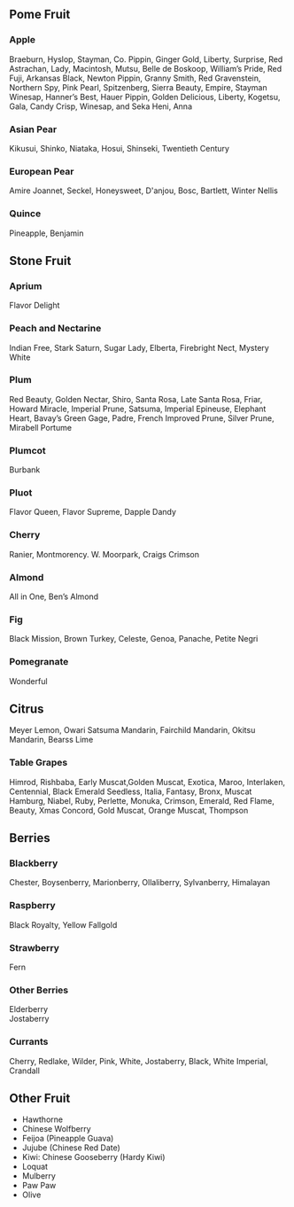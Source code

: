 ## Pome Fruit
### Apple
 Braeburn, Hyslop, Stayman, Co. Pippin, Ginger Gold, Liberty, Surprise, Red Astrachan, Lady, Macintosh, Mutsu, Belle de Boskoop, William’s Pride, Red Fuji, Arkansas Black, Newton Pippin, Granny Smith, Red Gravenstein, Northern Spy, Pink Pearl, Spitzenberg, Sierra Beauty, Empire, Stayman Winesap, Hanner’s Best, Hauer Pippin, Golden Delicious, Liberty,  Kogetsu, Gala, Candy Crisp, Winesap, and Seka Heni, Anna

### Asian Pear
Kikusui, Shinko, Niataka, Hosui, Shinseki, Twentieth Century

### European Pear
Amire Joannet, Seckel, Honeysweet, D'anjou, Bosc, Bartlett, Winter Nellis

### Quince
Pineapple, Benjamin

## Stone Fruit
### Aprium
Flavor Delight

### Peach and Nectarine
Indian Free, Stark Saturn, Sugar Lady, Elberta, Firebright Nect, Mystery White

### Plum
Red Beauty, Golden Nectar, Shiro, Santa Rosa, Late Santa Rosa, Friar, Howard Miracle, Imperial Prune, Satsuma, Imperial Epineuse, Elephant Heart, Bavay’s Green Gage, Padre, French Improved Prune, Silver Prune, Mirabell Portume

### Plumcot
Burbank

### Pluot
Flavor Queen, Flavor Supreme, Dapple Dandy

### Cherry
Ranier, Montmorency. W. Moorpark, Craigs Crimson

### Almond
All in One, Ben’s Almond

### Fig
Black Mission, Brown Turkey, Celeste, Genoa, Panache, Petite Negri

### Pomegranate
Wonderful

## Citrus
Meyer Lemon, Owari Satsuma Mandarin, Fairchild Mandarin, Okitsu Mandarin, Bearss Lime

### Table Grapes
Himrod, Rishbaba, Early Muscat,Golden Muscat, Exotica, Maroo, Interlaken, Centennial, Black Emerald Seedless, Italia, Fantasy, Bronx, Muscat Hamburg, Niabel, Ruby, Perlette, Monuka, Crimson, Emerald, Red Flame, Beauty, Xmas Concord, Gold Muscat, Orange Muscat, Thompson

## Berries

### Blackberry
Chester, Boysenberry, Marionberry, Ollaliberry, Sylvanberry, Himalayan

### Raspberry
Black Royalty, Yellow Fallgold

### Strawberry
Fern

### Other Berries
Elderberry  
Jostaberry

### Currants
Cherry, Redlake, Wilder, Pink, White, Jostaberry, Black, White Imperial, Crandall

## Other Fruit
 * Hawthorne
 * Chinese Wolfberry
 * Feijoa (Pineapple Guava)
 * Jujube (Chinese Red Date)
 * Kiwi: Chinese Gooseberry (Hardy Kiwi)
 * Loquat
 * Mulberry
 * Paw Paw
 * Olive

